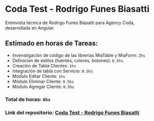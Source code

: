 # Coda Test - Rodrigo Funes Biasatti

Entrevista técnica de Rodrigo Funes Biasatti para Agency Coda, desarrollada en Angular.

## Estimado en horas de Tareas:

- Invenstigación de código de las librerias MiaTable y MiaForm: `2hs`
- Definición de estilos (fuentes, colores, botones): `0.5hs`
- Creación de Tabla Clientes: `1hs`
- Integración de tabla con Servicio: `0.5hs`
- Módulo Editar Cliente: `1hs`
- Módulo Eliminar Cliente: `0.5hs`
- Módulo Agregar Cliente: `0.5hs`

### Total de horas: `6hs`

### Link del repositorio: [Coda Test - Rodrigo Funes Biasatti](https://github.com/rodrigo-funes-biasatti/coda-test/)

